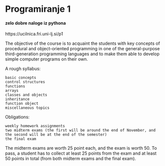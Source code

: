 # Programiranje 1
#### zelo dobre naloge iz pythona

<p>https://ucilnica.fri.uni-lj.si/p1</p>

<p>
The objective of the course is to acquaint the students with key concepts of procedural and object-oriented programming in one of the general-purpose third-generation programming languages and to make them able to develop simple computer programs on their own.

A rough syllabus:

    basic concepts
    control structures
    functions
    arrays
    classes and objects
    inheritance
    function object
    miscellaneous topics

Obligations:

    weekly homework assignments
    two midterm exams (the first will be around the end of November, and the second will be at the end of the semester)
    the final exam

The midterm exams are worth 25 point each, and the exam is worth 50. To pass, a student has to collect at least 25 points from the exam and at least 50 points in total (from both midterm exams and the final exam).</p>
